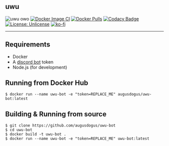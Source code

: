 ## uwu

![uwu owo](https://img.shields.io/badge/uwu-owo-success) [![Docker Image CI](https://github.com/AugusDogus/uwu-bot/actions/workflows/docker-image.yml/badge.svg)](https://github.com/AugusDogus/uwu-bot/actions/workflows/docker-image.yml) [![Docker Pulls](https://img.shields.io/docker/pulls/augusdogus/uwu-bot)](https://hub.docker.com/r/augusdogus/uwu-bot) [![Codacy Badge](https://app.codacy.com/project/badge/Grade/2106fed6cd8d4634a9231972484cada3)](https://www.codacy.com/gh/AugusDogus/uwu-bot/dashboard?utm_source=github.com&utm_medium=referral&utm_content=AugusDogus/uwu-bot&utm_campaign=Badge_Grade) [![License: Unlicense](https://img.shields.io/badge/license-Unlicense-blue.svg)](http://unlicense.org/) [![ko-fi](https://img.shields.io/badge/Buy%20me%20a-Coffee-brightgreen)](https://ko-fi.com/augusdogus)

---

## Requirements

- Docker
- A [discord bot](https://discordapp.com/developers/applications/) token
- Node.js (for development)

## Running from Docker Hub

    $ docker run --name uwu-bot -e "token=REPLACE_ME" augusdogus/uwu-bot:latest

## Building & Running from source

    $ git clone https://github.com/augusdogus/uwu-bot
    $ cd uwu-bot
    $ docker build -t uwu-bot .
    $ docker run --name uwu-bot -e "token=REPLACE_ME" uwu-bot:latest
